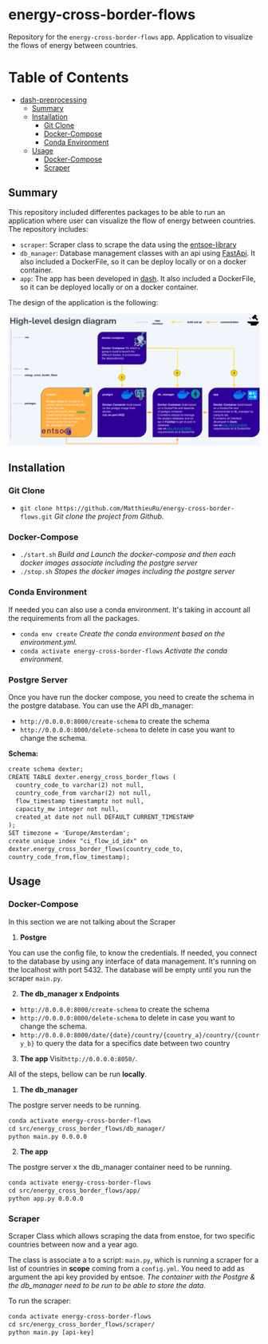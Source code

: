 # energy-cross-border-flows

Repository for the `energy-cross-border-flows` app. Application to visualize the flows of energy between countries.

Table of Contents
=================

   * [dash-preprocessing](#dash-preprocessing)
      * [Summary](#summary)
      * [Installation](#installation)
         * [Git Clone](#git-clone)
         * [Docker-Compose](#docker-compose)
         * [Conda Environment](#conda-environment)
      * [Usage](#usage)
         * [Docker-Compose](#docker-compose-1)
         * [Scraper](#scraper)



## Summary

This repository included differentes packages to be able to run an application where user can visualize the flow of energy between countries. The repository includes:

- `scraper`: Scraper class to scrape the data using the [entsoe-library](https://github.com/EnergieID/entsoe-py)
- `db_manager`: Database management classes with an api using [FastApi](https://fastapi.tiangolo.com/). It also included a DockerFile, so it can be deploy locally or on a docker container.
- `app`: The app has been developed in [dash](https://plotly.com/dash/). It also included a DockerFile, so it can be deployed locally or on a docker container.

The design of the application is the following:

![alt text](./img/diagram.png)


## Installation

### Git Clone

- ```git clone https://github.com/MatthieuRu/energy-cross-border-flows.git``` *Git clone the project from Github.*

### Docker-Compose

- ```./start.sh``` *Build and Launch the docker-compose and then each docker images associate including the postgre server*
- ```./stop.sh``` *Stopes the docker images including the postgre server*

### Conda Environment
If needed you can also use a conda environment. It's taking in account all the requirements from all the packages.
- ```conda env create``` *Create the conda environment based on the environment.yml.*
- ```conda activate energy-cross-border-flows``` *Activate the conda environment.*

### Postgre Server

Once you have run the docker compose, you need to create the schema in the postgre database.
You can use the API db_manager:
- `http://0.0.0.0:8000/create-schema` to create the schema
- `http://0.0.0.0:8000/delete-schema` to delete in case you want to change the schema.

**Schema:**
```
create schema dexter;
CREATE TABLE dexter.energy_cross_border_flows (
  country_code_to varchar(2) not null,
  country_code_from varchar(2) not null,
  flow_timestamp timestamptz not null,
  capacity_mw integer not null,
  created_at date not null DEFAULT CURRENT_TIMESTAMP
);
SET timezone = 'Europe/Amsterdam';
create unique index "ci_flow_id_idx" on dexter.energy_cross_border_flows(country_code_to, country_code_from,flow_timestamp);
```

## Usage

### Docker-Compose

In this section we are not talking about the Scraper

1. **Postgre**

You can use the config file, to know the credentials. If needed, you connect to the database by using any interface of data management. It's running on the localhost with port 5432. The database will be empty until you run the scraper `main.py`.

2. **The db_manager x Endpoints**
- `http://0.0.0.0:8000/create-schema` to create the schema
- `http://0.0.0.0:8000/delete-schema` to delete in case you want to change the schema.
- `http://0.0.0.0:8000/date/{date}/country/{country_a}/country/{country_b}` to query the data for a specifics date between two country


3. **The app**
Visit`http://0.0.0.0:8050/`.


All of the steps, bellow can be run **locally**.

1. **The db_manager**

The postgre server needs to be running.
```
conda activate energy-cross-border-flows
cd src/energy_cross_border_flows/db_manager/
python main.py 0.0.0.0
```

2. **The app**

The postgre server x the db_manager container need to be running.
```
conda activate energy-cross-border-flows
cd src/energy_cross_border_flows/app/
python app.py 0.0.0.0
```

### Scraper
Scraper Class which allows scraping the data from enstoe,  for two specific countries between now and a year ago.

The class is associate a to a script: `main.py`, which is running a scraper for a list of countries in **scope** coming from a `config.yml`. You need to add as argument the api key provided by entsoe.
*The container with the Postgre & the db_manager need to be run to be able to store the data.*

To run the scraper:
```
conda activate energy-cross-border-flows
cd src/energy_cross_border_flows/scraper/
python main.py [api-key]
```